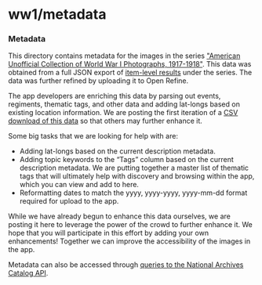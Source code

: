 # ww1/metadata

### Metadata

This directory contains metadata for the images in the series ["American Unofficial Collection of World War I Photographs, 1917-1918"](https://catalog.archives.gov/id/533461). This data was obtained from a full JSON export of [item-level results](https://catalog.archives.gov/search?q=*:*&f.ancestorNaIds=533461&sort=naIdSort%20asc&f.level=item) under the series. The data was further refined by uploading it to Open Refine.

The app developers are enriching this data by parsing out events, regiments, thematic tags, and other data and adding lat-longs based on existing location information. We are posting the first iteration of a [CSV download of this data](https://github.com/usnationalarchives/wartime-films-project/blob/master/ww1/metadata/165-ww-catalog-metadata-for-Historypin.csv) so that others may further enhance it. 

Some big tasks that we are looking for help with are:
* Adding lat-longs based on the current description metadata.
* Adding topic keywords to the “Tags” column based on the current description metadata. We are putting together a master list of thematic tags that will ultimately help with discovery and browsing within the app, which you can view and add to here.
* Reformatting dates to match the yyyy, yyyy-yyyy, yyyy-mm-dd format required for upload to the app.

While we have already begun to enhance this data ourselves, we are posting it here to leverage the power of the crowd to further enhance it. We hope that you will participate in this effort by adding your own enhancements! Together we can improve the accessibility of the images in the app.

Metadata can also be accessed through [queries to the National Archives Catalog API](https://github.com/usnationalarchives/Wartime-Films-Project/tree/master/ww1#national-archives-catalog-api).
